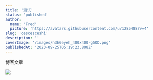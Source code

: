 ```yaml
---
title: '测试'
status: 'published'
author:
  name: 'Fred'
  picture: 'https://avatars.githubusercontent.com/u/1285488?v=4'
slug: 'cescesceshi'
description: ''
coverImage: '/images/h3h6eyeh_400x400-g5OD.png'
publishedAt: '2023-09-25T05:19:23.808Z'
---
```


博客文章

![](/images/-------c4NT.png)

